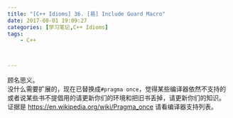 ```yaml
---
title: "[C++ Idioms] 36. [易] Include Guard Macro"
date: 2017-08-01 19:09:27
categories: [学习笔记,C++ Idioms]
tags:
    - C++



---
```

顾名思义。<!--more-->  
没什么需要扩展的，现在已替换成`#pragma once`，觉得某些编译器依然不支持的或者说某些书不提倡用的请更新你们的环境和把旧书丢掉，请更新你们的知识。  
证据是 <https://en.wikipedia.org/wiki/Pragma_once> 请看编译器支持列表。    